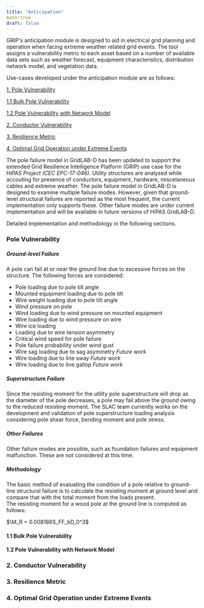 ```yaml
---
title: "Anticipation"
math:true
draft: false
---
```


GRIP's anticipation module is designed to aid in electrical grid planning and operation when facing extreme weather related grid events. The tool assigns a vulnerability metric to each asset based on a number of available data sets such as weather forecast, equipment characteristics, distribution network model, and vegetation data.

Use-cases developed under the anticipation module are as follows: 

[1. Pole Vulnerability](#Pole-Vulnerability)

[1.1 Bulk Pole Vulnerability](#Bulk-Pole-Vulnerability)

[1.2 Pole Vulnerability with Network Model](#Pole-Vulnerability-with-Network-Model)

[2. Conductor Vulnerability](#Conductor-Vulnerability)

[3. Resilience Metric](#Resilience-Metric)

[4. Optimal Grid Operation under Extreme Events](#Optimal-Grid-Operation-under-Extreme-Events)



The pole failure model in GridLAB-D has been updated to support the extended Grid Resilience Intelligence Platform (GRIP) use case for the *HiPAS Project (CEC EPC-17-046)*. Utility structures are analysed while accouting for presence of conductors, equipment, hardware, miscelaneous cables and extreme weather. The pole failure model in GridLAB-D is designed to examine multiple failure modes. However, given that ground-level structural failures are reported as the most frequent, the current implementation only supports these. Other failure modes are under current implementation and will be available in future versions of HiPAS GridLAB-D.



Detailed implementation and methodology in the following sections. 

### Pole Vulnerability

##### Ground-level Failure
A pole can fail at or near the ground line due to excessive forces on the structure.  The following forces are considered:
- Pole loading due to pole tilt angle
- Mounted equipment loading due to pole tilt
- Wire weight loading due to pole tilt angle
- Wind pressure on pole
- Wind loading due to wind pressure on mounted equipment
- Wire loading due to wind pressure on wire
- Wire ice loading
- Loading due to wire tension asymmetry
- Critical wind speed for pole failure
- Pole failure probability under wind gust
- Wire sag loading due to sag asymmetry *Future work*
- Wire loading due to line sway *Future work*
- Wire loading due to line gallop *Future work*

##### Superstructure Failure 
Since the resisting moment for the utility pole superstructure will drop as the diameter of the pole decreases, a pole may fail above the ground owing to the reduced resisting moment. The SLAC team currently works on the development and validation of pole superstructure loading analysis considering pole shear force, bending moment and pole stress.
##### Other Failures
Other failure modes are possible, such as foundation failures and equipment malfunction. These are not considered at this time.

##### Methodology

The basic method of evaluating the condition of a pole relative to ground-line structural failure is to calculate the resisting moment at ground level and compare that with the total moment from the loads present.  
The resisting moment for a wood pole at the ground line is computed as follows:


$\M_R = 0.008186S_FF_bD_0^3$


#### 1.1 Bulk Pole Vulnerability 
#### 1.2 Pole Vulnerability with Network Model

### 2. Conductor Vulnerability
### 3. Resilience Metric
### 4. Optimal Grid Operation under Extreme Events



